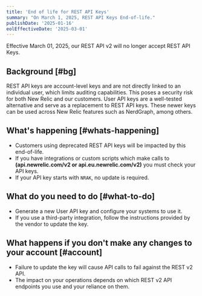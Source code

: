 ```yaml
---
title: 'End of life for REST API Keys'
summary: "On March 1, 2025, REST API Keys End-of-life."
publishDate: '2025-01-16'
eolEffectiveDate: '2025-03-01'
---
```


Effective March 01, 2025, our REST API v2 will no longer accept REST API Keys.

## Background [#bg]

REST API keys are account-level keys and are not directly linked to an individual user, which limits auditing capabilities. This poses a security risk for both New Relic and our customers. User API keys are a well-tested alternative and serve as a replacement to REST API keys. These newer keys can be used across New Relic features such as NerdGraph, among others.

## What's happening [#whats-happening]

* Customers using deprecated REST API keys will be impacted by this end-of-life.
* If you have integrations or custom scripts which make calls to **(api.newrelic.com/v2 or api.eu.newrelic.com/v2)** you must check your API keys.
* If your API key starts with `NRAK`, no update is required.

## What do you need to do [#what-to-do]

* Generate a new User API key and configure your systems to use it.
* If you use a third-party integration, follow the instructions provided by the vendor to update the key.

## What happens if you don't make any changes to your account [#account]

* Failure to update the key will cause API calls to fail against the REST v2 API.
* The impact on your operations depends on which REST v2 API endpoints you use and your reliance on them.